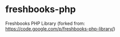 freshbooks-php
==============

Freshbooks PHP Library (forked from: https://code.google.com/p/freshbooks-php-library/)
